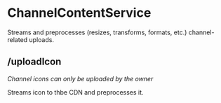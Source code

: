# ChannelContentService

Streams and preprocesses (resizes, transforms, formats, etc.) channel-related uploads.

## /uploadIcon

_Channel icons can only be uploaded by the owner_

Streams icon to thbe CDN and preprocesses it.

